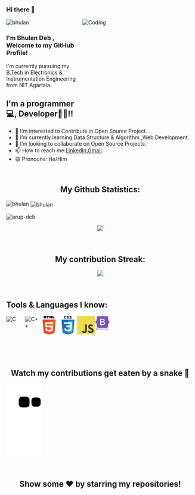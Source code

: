 ### Hi there 👋
<img align="right" alt="Coding" width="300" height="250" src="https://github.com/Ayushparikh-code/Ayushparikh-code/blob/main/coding-freak%20(1).gif">
<p align="left"> <img src="https://komarev.com/ghpvc/?username=bhulan&label=Profile%20views&color=0e75b6&style=flat" alt="bhulan" /> </p>

### I'm Bhulan Deb , Welcome to my GitHub Profile!
I'm currently pursuing my B.Tech in Electronics & Instrumentation Engineering from NIT Agartala.
<br />
## I'm a programmer💻, Developer👨‍💻!!
- 🔭 I'm interested to Contribute in Open Source Project.
- 🌱 I’m currently learning Data Structure & Algorithm ,Web Development.
- 👯 I’m looking to collaborate on Open Source Projects.
- 📫 How to reach me:[LinkedIn](https://www.linkedin.com/in/bhulan2001),[Gmail](mailto:bhulandeb6@gmail.com@gmail.com).
- 😄 Pronouns: He/Him 
<br />
<!-- GitHub Stats -->
<h2 align="center">My Github Statistics: </h2> 

<p><img align="left" src="https://github-readme-stats.vercel.app/api/top-langs?username=bhulan&show_icons=true&locale=en&layout=compact" alt="bhulan" /></p>

<p>&nbsp;<img align="center" src="https://github-readme-stats.vercel.app/api?username=bhulan&show_icons=true&locale=en" alt="bhulan" /></p>

<p><img align="center" src="https://github-readme-streak-stats.herokuapp.com/?user=arup-deb&" alt="arup-deb" /></p>
<p align="center">
<img height="137px" src="https://github-readme-stats.vercel.app/api?username=bhulan&hide_title=true&hide_border=true&show_icons=true&include_all_commits=true&count_private=true&line_height=21&text_color=000&icon_color=000&bg_color=0,ea6161,ffc64d,fffc4d,52fa5a&theme=graywhite" />
</p>
<br />

<!-- GitHub Stats -->
<h2 align="center">My contribution Streak: </h2>
<p align="center">
<img src=https://github-readme-streak-stats.herokuapp.com/?user=bhulan&theme=dark&hide_border=true&background=0D1117&stroke=0000%22/>
</p>  
<br />


## Tools & Languages I know:
<p align="left"> <a href="https://getbootstrap.com" target="_blank" rel="noreferrer"> <img src="https://raw.githubusercontent.com/devicons/devicon/master/icons/bootstrap/bootstrap-plain-wordmark.svg" alt="bootstrap" width="40" height="40"/> </a> 
<img align = "left" src="https://img.icons8.com/color/100/000000/c-programming.png" alt="C" width="50px" />
<img align="left" alt="C++" width="40px" src="https://user-images.githubusercontent.com/42747200/46140125-da084900-c26d-11e8-8ea7-c45ae6306309.png" />
<img align="left" alt="HTML5" width="50px" src="https://raw.githubusercontent.com/github/explore/80688e429a7d4ef2fca1e82350fe8e3517d3494d/topics/html/html.png" />
<img align="left" alt="CSS3" width="50px" src="https://raw.githubusercontent.com/github/explore/80688e429a7d4ef2fca1e82350fe8e3517d3494d/topics/css/css.png" />
<img align = "left" src="https://raw.githubusercontent.com/github/explore/80688e429a7d4ef2fca1e82350fe8e3517d3494d/topics/javascript/javascript.png" alt="JavaScript" width="48" height="50" />


<br />
<br />
<br />
<br />


<br />

 <h2 align="center">Watch my contributions get eaten by a snake 🐍</h2>   

![Snake animation](https://github.com/rafaballerini/rafaballerini/blob/output/github-contribution-grid-snake.svg)

<br />


 <!-- Ending -->
<h2 align="center">Show some ❤️ by starring my repositories! </h2 

